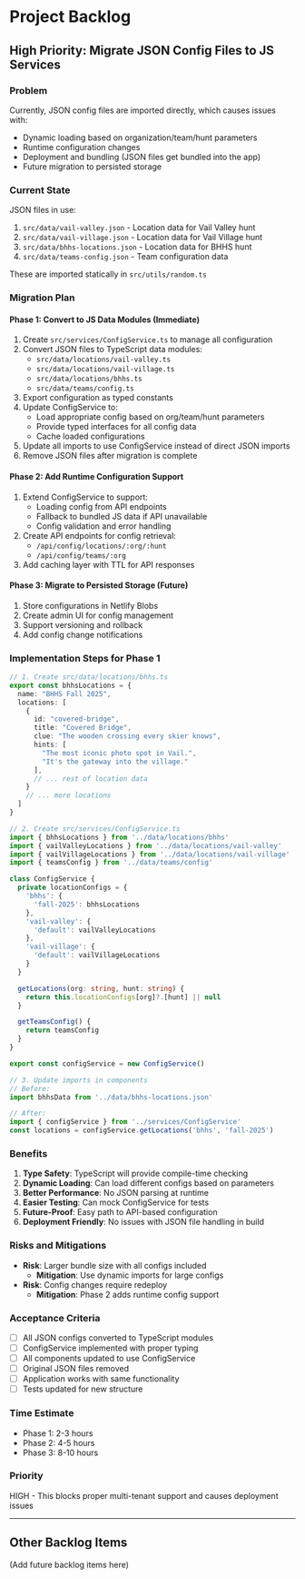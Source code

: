 # Project Backlog

## High Priority: Migrate JSON Config Files to JS Services

### Problem
Currently, JSON config files are imported directly, which causes issues with:
- Dynamic loading based on organization/team/hunt parameters
- Runtime configuration changes
- Deployment and bundling (JSON files get bundled into the app)
- Future migration to persisted storage

### Current State
JSON files in use:
1. `src/data/vail-valley.json` - Location data for Vail Valley hunt
2. `src/data/vail-village.json` - Location data for Vail Village hunt
3. `src/data/bhhs-locations.json` - Location data for BHHS hunt
4. `src/data/teams-config.json` - Team configuration data

These are imported statically in `src/utils/random.ts`

### Migration Plan

#### Phase 1: Convert to JS Data Modules (Immediate)
1. Create `src/services/ConfigService.ts` to manage all configuration
2. Convert JSON files to TypeScript data modules:
   - `src/data/locations/vail-valley.ts`
   - `src/data/locations/vail-village.ts`
   - `src/data/locations/bhhs.ts`
   - `src/data/teams/config.ts`
3. Export configuration as typed constants
4. Update ConfigService to:
   - Load appropriate config based on org/team/hunt parameters
   - Provide typed interfaces for all config data
   - Cache loaded configurations
5. Update all imports to use ConfigService instead of direct JSON imports
6. Remove JSON files after migration is complete

#### Phase 2: Add Runtime Configuration Support
1. Extend ConfigService to support:
   - Loading config from API endpoints
   - Fallback to bundled JS data if API unavailable
   - Config validation and error handling
2. Create API endpoints for config retrieval:
   - `/api/config/locations/:org/:hunt`
   - `/api/config/teams/:org`
3. Add caching layer with TTL for API responses

#### Phase 3: Migrate to Persisted Storage (Future)
1. Store configurations in Netlify Blobs
2. Create admin UI for config management
3. Support versioning and rollback
4. Add config change notifications

### Implementation Steps for Phase 1

```typescript
// 1. Create src/data/locations/bhhs.ts
export const bhhsLocations = {
  name: "BHHS Fall 2025",
  locations: [
    {
      id: "covered-bridge",
      title: "Covered Bridge",
      clue: "The wooden crossing every skier knows",
      hints: [
        "The most iconic photo spot in Vail.",
        "It's the gateway into the village."
      ],
      // ... rest of location data
    }
    // ... more locations
  ]
}

// 2. Create src/services/ConfigService.ts
import { bhhsLocations } from '../data/locations/bhhs'
import { vailValleyLocations } from '../data/locations/vail-valley'
import { vailVillageLocations } from '../data/locations/vail-village'
import { teamsConfig } from '../data/teams/config'

class ConfigService {
  private locationConfigs = {
    'bhhs': {
      'fall-2025': bhhsLocations
    },
    'vail-valley': {
      'default': vailValleyLocations
    },
    'vail-village': {
      'default': vailVillageLocations
    }
  }

  getLocations(org: string, hunt: string) {
    return this.locationConfigs[org]?.[hunt] || null
  }

  getTeamsConfig() {
    return teamsConfig
  }
}

export const configService = new ConfigService()

// 3. Update imports in components
// Before:
import bhhsData from '../data/bhhs-locations.json'

// After:
import { configService } from '../services/ConfigService'
const locations = configService.getLocations('bhhs', 'fall-2025')
```

### Benefits
1. **Type Safety**: TypeScript will provide compile-time checking
2. **Dynamic Loading**: Can load different configs based on parameters
3. **Better Performance**: No JSON parsing at runtime
4. **Easier Testing**: Can mock ConfigService for tests
5. **Future-Proof**: Easy path to API-based configuration
6. **Deployment Friendly**: No issues with JSON file handling in build

### Risks and Mitigations
- **Risk**: Larger bundle size with all configs included
  - **Mitigation**: Use dynamic imports for large configs
- **Risk**: Config changes require redeploy
  - **Mitigation**: Phase 2 adds runtime config support

### Acceptance Criteria
- [ ] All JSON configs converted to TypeScript modules
- [ ] ConfigService implemented with proper typing
- [ ] All components updated to use ConfigService
- [ ] Original JSON files removed
- [ ] Application works with same functionality
- [ ] Tests updated for new structure

### Time Estimate
- Phase 1: 2-3 hours
- Phase 2: 4-5 hours
- Phase 3: 8-10 hours

### Priority
HIGH - This blocks proper multi-tenant support and causes deployment issues

---

## Other Backlog Items
(Add future backlog items here)